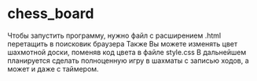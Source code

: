 # chess_board
Чтобы запустить программу, нужно файл с расширением .html перетащить в поисковик браузера
Также Вы можете изменять цвет шахмотной доски, поменяв код цвета в файле style.css
В дальнейшем планируется сделать полноценную игру в шахматы с записью ходов, а может и даже с таймером.

